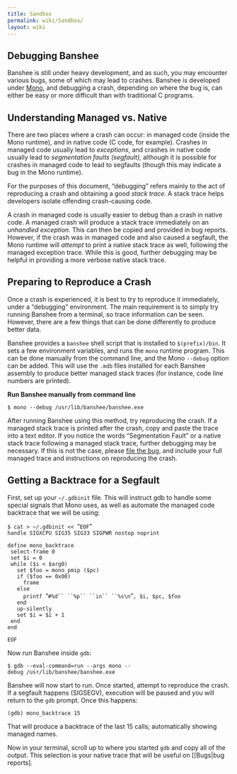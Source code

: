 ```yaml
---
title: Sandbox
permalink: wiki/Sandbox/
layout: wiki
---
```


Debugging Banshee
-----------------

Banshee is still under heavy development, and as such, you may encounter
various bugs, some of which may lead to crashes. Banshee is developed
under [Mono](http://mono-project.com/), and debugging a crash, depending
on where the bug is, can either be easy or more difficult than with
traditional C programs.

Understanding Managed vs. Native
--------------------------------

There are two places where a crash can occur: in managed code (inside
the Mono runtime), and in native code (C code, for example). Crashes in
managed code usually lead to *exceptions*, and crashes in native code
usually lead to *segmentation faults (segfault),* although it is
possible for crashes in managed code to lead to segfaults (though this
may indicate a bug in the Mono runtime).

For the purposes of this document, “debugging” refers mainly to the act
of reproducing a crash and obtaining a good *stack trace.* A stack trace
helps developers isolate offending crash-causing code.

A crash in managed code is usually easier to debug than a crash in
native code. A managed crash will produce a stack trace immediately on
an *unhandled exception.* This can then be copied and provided in bug
reports. However, if the crash was in managed code and also caused a
segfault, the Mono runtime will *attempt* to print a native stack trace
as well, following the managed exception trace. While this is good,
further debugging may be helpful in providing a more verbose native
stack trace.

Preparing to Reproduce a Crash
------------------------------

Once a crash is experienced, it is best to try to reproduce it
immediately, under a “debugging” environment. The main requirement is to
simply try running Banshee from a terminal, so trace information can be
seen. However, there are a few things that can be done differently to
produce better data.

Banshee provides a `banshee` shell script that is installed to
`$(prefix)/bin`. It sets a few environment variables, and runs the
`mono` runtime program. This can be done manually from the command line,
and the Mono `--debug` option can be added. This will use the `.mdb`
files installed for each Banshee assembly to produce better managed
stack traces (for instance, code line numbers are printed).

**Run Banshee manually from command line**

`$ mono --debug /usr/lib/banshee/banshee.exe`

After running Banshee using this method, try reproducing the crash. If a
managed stack trace is printed after the crash, copy and paste the trace
into a text editor. If you notice the words “Segmentation Fault” or a
native stack trace following a managed stack trace, further debugging
may be necessary. If this is not the case, please [file the
bug](/wiki/Bugs "wikilink"), and include your full managed trace and
instructions on reproducing the crash.

Getting a Backtrace for a Segfault
----------------------------------

First, set up your `~/.gdbinit` file. This will instruct gdb to handle
some special signals that Mono uses, as well as automate the managed
code backtrace that we will be using:

`$ cat > ~/.gdbinit << `“`EOF`”  
`handle SIGXCPU SIG35 SIG33 SIGPWR nostop noprint`  
  
`define mono_backtrace`  
` select-frame 0`  
` set $i = 0`  
` while ($i < $arg0)`  
`   set $foo = mono_pmip ($pc)`  
`   if ($foo == 0x00)`  
`     frame`  
`   else`  
`     printf `“`#%d`` ``%p`` ``in`` ``%s\n`”`, $i, $pc, $foo`  
`   end`  
`   up-silently`  
`   set $i = $i + 1`  
` end`  
`end`  
  
`EOF`

Now run Banshee inside `gdb`:

`$ gdb --eval-command=run --args mono --debug /usr/lib/banshee/banshee.exe`

Banshee will now start to run. Once started, attempt to reproduce the
crash. If a segfault happens (SIGSEGV), execution will be paused and you
will return to the `gdb` prompt. Once this happens:

`(gdb) mono_backtrace 15`

That will produce a backtrace of the last 15 calls; automatically
showing managed names.

Now in your terminal, scroll up to where you started `gdb` and copy all
of the output. This selection is your native trace that will be useful
on \[\[Bugs|bug reports\].

